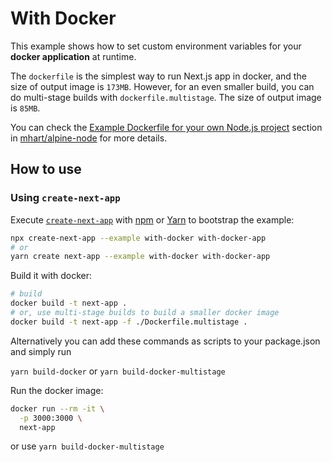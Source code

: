 # With Docker

This example shows how to set custom environment variables for your **docker application** at runtime.

The `dockerfile` is the simplest way to run Next.js app in docker, and the size of output image is `173MB`. However, for an even smaller build, you can do multi-stage builds with `dockerfile.multistage`. The size of output image is `85MB`.

You can check the [Example Dockerfile for your own Node.js project](https://github.com/mhart/alpine-node/tree/43ca9e4bc97af3b1f124d27a2cee002d5f7d1b32#example-dockerfile-for-your-own-nodejs-project) section in [mhart/alpine-node](https://github.com/mhart/alpine-node) for more details.

## How to use

### Using `create-next-app`

Execute [`create-next-app`](https://github.com/vercel/next.js/tree/canary/packages/create-next-app) with [npm](https://docs.npmjs.com/cli/init) or [Yarn](https://yarnpkg.com/lang/en/docs/cli/create/) to bootstrap the example:

```bash
npx create-next-app --example with-docker with-docker-app
# or
yarn create next-app --example with-docker with-docker-app
```

Build it with docker:

```bash
# build
docker build -t next-app .
# or, use multi-stage builds to build a smaller docker image
docker build -t next-app -f ./Dockerfile.multistage .
```

Alternatively you can add these commands as scripts to your package.json and simply run

`yarn build-docker`
or
`yarn build-docker-multistage`

Run the docker image:

```bash
docker run --rm -it \
  -p 3000:3000 \
  next-app
```

or use `yarn build-docker-multistage`
